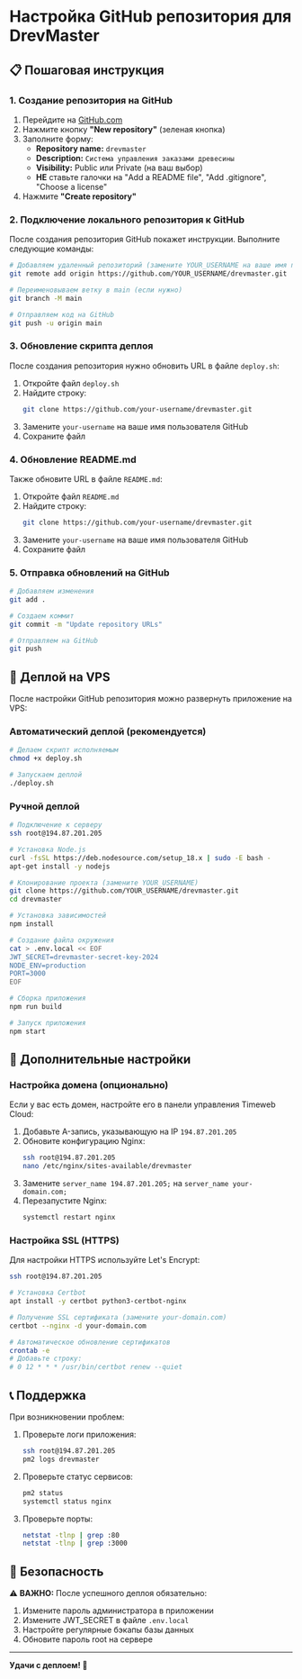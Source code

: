 # Настройка GitHub репозитория для DrevMaster

## 📋 Пошаговая инструкция

### 1. Создание репозитория на GitHub

1. Перейдите на [GitHub.com](https://github.com)
2. Нажмите кнопку **"New repository"** (зеленая кнопка)
3. Заполните форму:
   - **Repository name:** `drevmaster`
   - **Description:** `Система управления заказами древесины`
   - **Visibility:** Public или Private (на ваш выбор)
   - **НЕ** ставьте галочки на "Add a README file", "Add .gitignore", "Choose a license"
4. Нажмите **"Create repository"**

### 2. Подключение локального репозитория к GitHub

После создания репозитория GitHub покажет инструкции. Выполните следующие команды:

```bash
# Добавляем удаленный репозиторий (замените YOUR_USERNAME на ваше имя пользователя)
git remote add origin https://github.com/YOUR_USERNAME/drevmaster.git

# Переименовываем ветку в main (если нужно)
git branch -M main

# Отправляем код на GitHub
git push -u origin main
```

### 3. Обновление скрипта деплоя

После создания репозитория нужно обновить URL в файле `deploy.sh`:

1. Откройте файл `deploy.sh`
2. Найдите строку:
   ```bash
   git clone https://github.com/your-username/drevmaster.git
   ```
3. Замените `your-username` на ваше имя пользователя GitHub
4. Сохраните файл

### 4. Обновление README.md

Также обновите URL в файле `README.md`:

1. Откройте файл `README.md`
2. Найдите строку:
   ```bash
   git clone https://github.com/your-username/drevmaster.git
   ```
3. Замените `your-username` на ваше имя пользователя GitHub
4. Сохраните файл

### 5. Отправка обновлений на GitHub

```bash
# Добавляем изменения
git add .

# Создаем коммит
git commit -m "Update repository URLs"

# Отправляем на GitHub
git push
```

## 🚀 Деплой на VPS

После настройки GitHub репозитория можно развернуть приложение на VPS:

### Автоматический деплой (рекомендуется)

```bash
# Делаем скрипт исполняемым
chmod +x deploy.sh

# Запускаем деплой
./deploy.sh
```

### Ручной деплой

```bash
# Подключение к серверу
ssh root@194.87.201.205

# Установка Node.js
curl -fsSL https://deb.nodesource.com/setup_18.x | sudo -E bash -
apt-get install -y nodejs

# Клонирование проекта (замените YOUR_USERNAME)
git clone https://github.com/YOUR_USERNAME/drevmaster.git
cd drevmaster

# Установка зависимостей
npm install

# Создание файла окружения
cat > .env.local << EOF
JWT_SECRET=drevmaster-secret-key-2024
NODE_ENV=production
PORT=3000
EOF

# Сборка приложения
npm run build

# Запуск приложения
npm start
```

## 🔧 Дополнительные настройки

### Настройка домена (опционально)

Если у вас есть домен, настройте его в панели управления Timeweb Cloud:

1. Добавьте A-запись, указывающую на IP `194.87.201.205`
2. Обновите конфигурацию Nginx:
   ```bash
   ssh root@194.87.201.205
   nano /etc/nginx/sites-available/drevmaster
   ```
3. Замените `server_name 194.87.201.205;` на `server_name your-domain.com;`
4. Перезапустите Nginx:
   ```bash
   systemctl restart nginx
   ```

### Настройка SSL (HTTPS)

Для настройки HTTPS используйте Let's Encrypt:

```bash
ssh root@194.87.201.205

# Установка Certbot
apt install -y certbot python3-certbot-nginx

# Получение SSL сертификата (замените your-domain.com)
certbot --nginx -d your-domain.com

# Автоматическое обновление сертификатов
crontab -e
# Добавьте строку:
# 0 12 * * * /usr/bin/certbot renew --quiet
```

## 📞 Поддержка

При возникновении проблем:

1. Проверьте логи приложения:

   ```bash
   ssh root@194.87.201.205
   pm2 logs drevmaster
   ```

2. Проверьте статус сервисов:

   ```bash
   pm2 status
   systemctl status nginx
   ```

3. Проверьте порты:
   ```bash
   netstat -tlnp | grep :80
   netstat -tlnp | grep :3000
   ```

## 🔐 Безопасность

⚠️ **ВАЖНО:** После успешного деплоя обязательно:

1. Измените пароль администратора в приложении
2. Измените JWT_SECRET в файле `.env.local`
3. Настройте регулярные бэкапы базы данных
4. Обновите пароль root на сервере

---

**Удачи с деплоем! 🚀**
